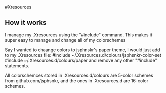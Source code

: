 #Xresources

## How it works

I manage my .Xresources using the "#include" command.
This makes it super easy to manage and change all of my colorschemes

Say I wanted to chaange colors to jsphnskr's paper theme, I would just add to my .Xresources file:
    #include ~/.Xresources.d/colours/jsphsnkr-color-set
    #include ~/.Xresources.d/colours/paper
and remove any other "#include" statements.

All colorschemces stored in .Xresources.d/colours are 5-color schemes from github.com/jsphsnkr, and the ones in .Xresources.d are 16-color schemes.
